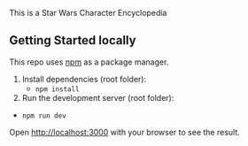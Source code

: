 This is a  Star Wars Character Encyclopedia

## Getting Started locally

This repo uses [npm](https://www.npmjs.com/) as a package manager.


1. Install dependencies (root folder):
   - `npm install`
2. Run the development server (root folder):

- `npm run dev`

Open [http://localhost:3000](http://localhost:3000) with your browser to see the result.
